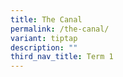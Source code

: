 ```yaml
---
title: The Canal
permalink: /the-canal/
variant: tiptap
description: ""
third_nav_title: Term 1
---
```

